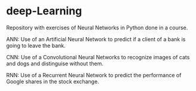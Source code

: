# deep-Learning
Repository with exercises of Neural Networks in Python done in a course.

ANN: Use of an Artificial Neural Network to predict if a client of a bank is going to leave the bank.

CNN: Use of a Convolutional Neural Networks to recognize images of cats and dogs and distinguise without them.

RNN: Use of a Recurrent Neural Network to predict the performance of Google shares in the stock exchange.
